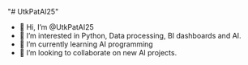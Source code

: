 "# UtkPatAI25" 
- 👋 Hi, I’m @UtkPatAI25
- 👀 I’m interested in Python, Data processing, BI dashboards and AI.
- 🌱 I’m currently learning AI programming 
- 💞️ I’m looking to collaborate on new AI projects. 